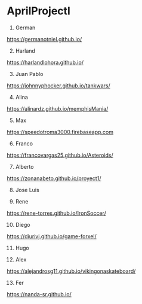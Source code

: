 # AprilProjectI

1) German

https://germanotniel.github.io/

2) Harland 

https://harlandlohora.github.io/

3) Juan Pablo

https://johnnyphocker.github.io/tankwars/

4) Alina

https://alinardz.github.io/memphisMania/

5) Max

https://speedotroma3000.firebaseapp.com

6) Franco

https://francovargas25.github.io/Asteroids/

7) Alberto

https://zonanabeto.github.io/proyect1/

8) Jose Luis

9) Rene

https://rene-torres.github.io/IronSoccer/

10) Diego

https://diurivj.github.io/game-forxel/

11) Hugo

12) Alex

https://alejandrosg11.github.io/vikingonaskateboard/

13) Fer

https://nanda-sr.github.io/
